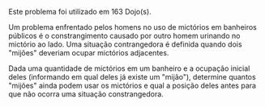 Este problema foi utilizado em 163 Dojo(s).

Um problema enfrentado pelos homens no uso de mictórios em banheiros públicos é o constrangimento causado por outro homem urinando no mictório ao lado. Uma situação contrangedora é definida quando dois "mijões" deveriam ocupar mictórios adjacentes.

Dada uma quantidade de mictórios em um banheiro e a ocupação inicial deles (informando em qual deles já existe um "mijão"), determine quantos "mijões" ainda podem usar os mictórios e qual a posição deles antes para que não ocorra uma situação constrangedora.

